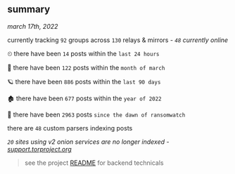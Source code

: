 
## summary
_march 17th, 2022_

currently tracking `92` groups across `130` relays & mirrors - _`48` currently online_

⏲ there have been `14` posts within the `last 24 hours`

🦈 there have been `122` posts within the `month of march`

🪐 there have been `886` posts within the `last 90 days`

🏚 there have been `677` posts within the `year of 2022`

🦕 there have been `2963` posts `since the dawn of ransomwatch`

there are `48` custom parsers indexing posts

_`20` sites using v2 onion services are no longer indexed - [support.torproject.org](https://support.torproject.org/onionservices/v2-deprecation/)_

> see the project [README](https://github.com/thetanz/ransomwatch#ransomwatch--) for backend technicals
